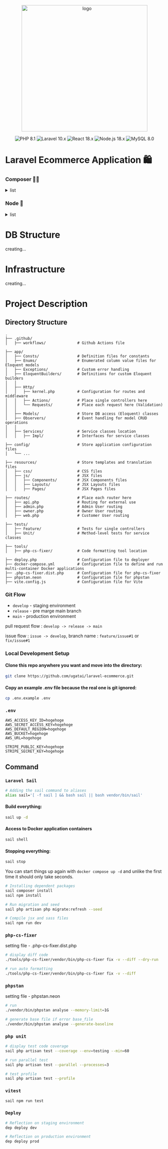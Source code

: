 <p align="center">
    <img src="./docs/logo.png" width="400" alt="logo">
</p>

<p align="center">
<img src="https://img.shields.io/badge/PHP-8.1-blue.svg?logo=php&style=flat" alt="PHP 8.1">
<img src="https://img.shields.io/badge/Laravel-10.x-red.svg?logo=laravel&style=flat" alt="Laravel 10.x">
<img src="https://img.shields.io/badge/React-18.x-blue.svg?logo=react&style=flat" alt="React 18.x">
<img src="https://img.shields.io/badge/Node.js-18.x-green.svg?logo=node.js&style=flat" alt="Node.js 18.x">
<img src="https://img.shields.io/badge/MySQL-8.0-blue.svg?logo=mysql&style=flat" alt="MySQL 8.0">
</p>

# Laravel Ecommerce Application 🛍

### Composer 🤵🏻‍

<details>
  <summary>list</summary>

- [php-cs-fixer * コードフォーマッター](https://github.com/PHP-CS-Fixer/PHP-CS-Fixer)
- [nunomaduro/larastan * 静的解析ツール](https://phpstan.org/user-guide/getting-started)
- [laravelcollective/html * Formファザード](https://github.com/LaravelCollective/html)
- [reliese/laravel * Model作成ライブラリ](https://github.com/reliese/laravel)
- [barryvdh/laravel-ide-helper * IDEヘルパー](https://github.com/barryvdh/laravel-ide-helper)
- [barryvdh/laravel-debugbar * デバッカー](https://github.com/barryvdh/laravel-debugbar)
- [laravel/sail * Docker開発環境](https://readouble.com/laravel/10.x/ja/sail.html)
- [bensampo/laravel-enum * 列挙型](https://github.com/BenSampo/laravel-enum)
- [laravel/breeze * ログイン認証系](https://github.com/laravel/breeze)
- [brianium/paratest * 並列テスト](https://packagist.org/packages/brianium/paratest)
- [league/flysystem-aws-s3-v3 * s3ライブラリー](https://packagist.org/packages/league/flysystem-aws-s3-v3)
- [intervention/image * 画像リサイズライブラリー](https://image.intervention.io/v2)
- [deployer/deployer * デプロイ用](https://github.com/deployphp/deployer)

</details>

### Node 📗

<details>
  <summary>list</summary>

- [@inertiajs/react * inertia/reactライブラリ](https://www.npmjs.com/package/@inertiajs/react)
- [@vitejs/plugin-react * vitejs/reactライブラリ](https://www.npmjs.com/package/@vitejs/plugin-react)
- [react * JSライブラリー](https://react.dev/)
- [react-dom * react dom ライブラリ](https://legacy.reactjs.org/docs/react-dom.html)
- [tailwindcss * CSSライブラリ](https://tailwindcss.com/)
- [uuid * uuid作成ライブラリ](https://www.npmjs.com/package/uuid)
- [vitest * JSテストライブラリ](https://vitest.dev/)

</details>

# DB Structure

creating...

# Infrastructure

creating...

# Project Description

## Directory Structure

```
.
├── .github/
│   ├── workflows/              # Github Actions file

├── app/
│   ├── Consts/                 # Definition files for constants
│   ├── Enums/                  # Enumerated column value files for Eloquent models
│   ├── Exceptions/             # Custom error handling
│   ├── EloquentBuilders/       # Definitions for custom Eloquent builders
│   │
│   ├── Http/
│   │   ├── kernel.php          # Configuration for routes and middleware
│   │   ├── Actions/            # Place single controllers here
│   │   └── Requests/           # Place each request here (Validation)
│   │
│   ├── Models/                 # Store DB access (Eloquent) classes
│   ├── Observers/              # Event handling for model CRUD operations
│   │
│   ├── Services/               # Service classes location
│   │   ├── Impl/               # Interfaces for service classes

├── config/                     # Store application configuration files
│   └── ...

├── resources/                  # Store templates and translation files
│   ├── css/                    # CSS files
│   ├── js/                     # JSX files
│   │   ├── Components/         # JSX Components files
│   │   ├── Layouts/            # JSX Layouts files
│   │   ├── Pages/              # JSX Pages files  
 
├── routes/                     # Place each router here
│   ├── api.php                 # Routing for external use
│   ├── admin.php               # Admin User routing
│   ├── owner.php               # Owner User routing
│   ├── web.php                 # Customer User routing

├── tests/
│   ├── Feature/                # Tests for single controllers
│   ├── Unit/                   # Method-level tests for service classes

├── tools/
│   ├── php-cs-fixer/           # Code formatting tool location

├── deploy.php                  # Configuration file to deployer
├── docker-compose.yml          # Configuration file to define and run multi-container Docker applications
├── .php-cs-fixer.dist.php      # Configuration file for php-cs-fixer
├── phpstan.neon                # Configuration file for phpstan
├── vite.config.js              # Configuration file for Vite
```

### Git Flow

- `develop` - staging environment
- `release` - pre marge main branch
- `main` - production environment

pull request flow : `develop -> release -> main`

issue flow : `issue -> develop`,
branch name : `feature/issue#1` or `fix/issue#1`

### Local Development Setup

#### Clone this repo anywhere you want and move into the directory:

```sh
git clone https://github.com/ugatai/laravel-ecommerce.git
```

#### Copy an example .env file because the real one is git ignored:

```sh
cp .env.example .env
```

### `.env`

```dotenv
AWS_ACCESS_KEY_ID=hogehoge
AWS_SECRET_ACCESS_KEY=hogehoge
AWS_DEFAULT_REGION=hogehoge
AWS_BUCKET=hogehoge
AWS_URL=hogehoge

STRIPE_PUBLIC_KEY=hogehoge
STRIPE_SECRET_KEY=hogehoge
```

## Command

### `Laravel Sail`

```sh
# Adding the sail command to aliases
alias sail='[ -f sail ] && bash sail || bash vendor/bin/sail'
```

#### Build everything:

```sh
sail up -d
```

#### Access to Docker application containers

```sh
sail shell
```

#### Stopping everything:

```sh
sail stop
```

You can start things up again with `docker compose up -d` and unlike the first
time it should only take seconds.

```sh
# Installing dependent packages
sail composer install
sail npm install

# Run migration and seed
sail php artisan php migrate:refresh --seed

# Compile jsx and sass files
sail npm run dev
```

### `php-cs-fixer`

setting file - .php-cs-fixer.dist.php

```sh
# display diff code
./tools/php-cs-fixer/vendor/bin/php-cs-fixer fix -v --diff --dry-run

# run auto formatting
./tools/php-cs-fixer/vendor/bin/php-cs-fixer fix -v --diff
```

### `phpstan`

setting file - phpstan.neon

```sh
# run
./vendor/bin/phpstan analyse --memory-limit=1G

# generate base file if error base_file
./vendor/bin/phpstan analyse --generate-baseline
```

### `php unit`

```sh
# display test code coverage
sail php artisan test --coverage --env=testing --min=60 

# run parallel test
sail php artisan test --parallel --processes=3

# test profile
sail php artisan test --profile
```

### `vitest`

```sh
sail npm run test
```

### `Deploy`

```sh
# Reflection on staging environment
dep deploy dev

# Reflection on production environment
dep deploy prod
```
